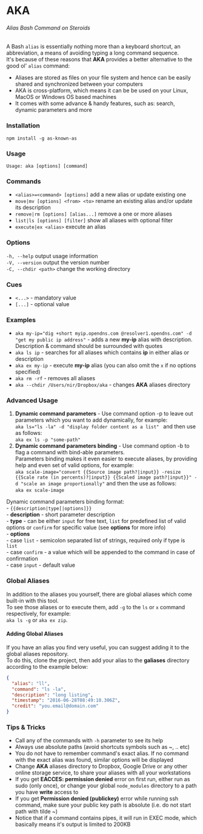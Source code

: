 # AKA

###### Alias Bash Command on Steroids

A Bash `alias` is essentially nothing more than a keyboard shortcut, an abbreviation, 
a means of avoiding typing a long command sequence.  
It's because of these reasons that **AKA** provides a better alternative to the good ol' `alias` command:
- Aliases are stored as files on your file system and hence can be easily shared and synchronized between your computers
- AKA is cross-platform, which means it can be be used on your Linux, MacOS or Windows OS based machines
- It comes with some advance & handy features, such as: search, dynamic parameters and more

### Installation
`npm install -g as-known-as`

### Usage
`Usage: aka [options] [command]`

### Commands
* `<alias>=<command> [options]`         add a new alias or update existing one  
* `move|mv [options] <from> <to>`      rename an existing alias and/or update its description  
* `remove|rm [options] [alias...]`  remove a one or more aliases  
* `list|ls [options] [filter]`   show all aliases with optional filter  
* `execute|ex <alias>`              execute an alias

### Options
`-h, --help`          output usage information  
`-V, --version`       output the version number  
`-C, --chdir <path>`  change the working directory  

### Cues
* `<...>` - mandatory value
* `[...]` - optional value

### Examples
* `aka my-ip="dig +short myip.opendns.com @resolver1.opendns.com" -d "get my public ip address"` - adds a new **my-ip** alias
  with description. Description & command should be surrounded with quotes
* `aka ls ip` - searches for all aliases which contains **ip** in either alias or description
* `aka ex my-ip` - execute **my-ip** alias (you can also omit the `x` if no options specified)
* `aka rm -rf` - removes all aliases
* `aka --chdir /Users/nir/Dropbox/aka` - changes **AKA** aliases directory

### Advanced Usage
1. **Dynamic command parameters** - Use command option -p to leave out parameters which you want to add dynamically, for example:  
`aka ls="ls -la" -d "display folder content as a list" ` and then use as follows:  
    `aka ex ls -p "some-path"`
2. **Dynamic command parameters binding** - Use command option -b to flag a command with bind-able parameters.  
Parameters binding makes it even easier to execute aliases, by providing help and even set of valid options, for example:  
`aka scale-image="convert {{Source image path?|input}} -resize {{Scale rate (in percents)?|input}} {{Scaled image path?|input}}"
    -d "scale an image proportionally"`
     and then the use as follows:  
    `aka ex scale-image`  

  Dynamic command parameters binding format:  
    - `{{description|type[|options]}}`  
    - **description** - short parameter description  
    - **type** - can be either `input` for free text, `list` for predefined list of valid options or `confirm` for
      specific value (see **options** for more info)  
    - **options**  
        - case `list` - semicolon separated list of strings, required only if type is `list`  
        - case `confirm` - a value which will be appended to the command in case of confirmation  
        - case `input` - default value
        
### Global Aliases
In addition to the aliases you yourself, there are global aliases which come built-in with this tool.  
To see those aliases or to execute them, add `-g` to the `ls` or `x` command respectively, for example:  
`aka ls -g` or `aka ex zip`.

#### Adding Global Aliases
If you have an alias you find very useful, you can suggest adding it to the global aliases repository.  
To do this, clone the project, then add your alias to the **galiases** directory according to the example below:
```json
{
  "alias": "ll",
  "command": "ls -la",
  "description": "long listing",
  "timestamp": "2016-06-28T08:49:10.306Z",
  "credit": "you.email@domain.com"
}
```

### Tips & Tricks
* Call any of the commands with `-h` parameter to see its help
* Always use absolute paths (avoid shortcuts symbols such as ~, .. etc)
* You do not have to remember command's exact alias. If no command with the exact alias was found, similar options
    will be displayed
* Change **AKA** aliases directory to Dropbox, Google Drive or any other online storage service, to share your aliases
    with all your workstations
* If you get **EACCES: permission denied** error on first run, either run as sudo (only once),
    or change your global `node_modules` directory to a path you have **write** access to
* If you get **Permission denied (publickey)** error while running ssh command, make sure your public key path is
absolute (i.e. do not start path with tilde ~)
* Notice that if a command contains pipes, it will run in EXEC mode, which basically means it's output is limited to 200KB